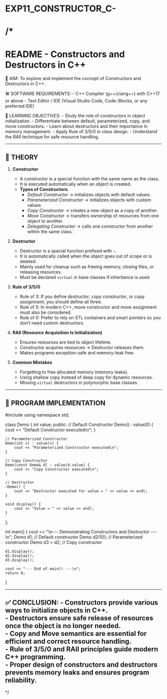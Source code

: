 # EXP11_CONSTRUCTOR_C-
/*
================================================================================
README - Constructors and Destructors in C++
================================================================================

🎯 AIM:
    To explore and implement the concept of Constructors and Destructors in C++.

🛠️ SOFTWARE REQUIREMENTS:
    - C++ Compiler (g++/clang++) with C++17 or above
    - Text Editor / IDE (Visual Studio Code, Code::Blocks, or any preferred IDE)

📌 LEARNING OBJECTIVES:
    - Study the role of constructors in object initialization.
    - Differentiate between default, parameterized, copy, and move constructors.
    - Learn about destructors and their importance in memory management.
    - Apply Rule of 3/5/0 in class design.
    - Understand the RAII technique for safe resource handling.

--------------------------------------------------------------------------------
📖 THEORY
--------------------------------------------------------------------------------
1) **Constructor**  
   - A constructor is a special function with the same name as the class.  
   - It is executed automatically when an object is created.  
   - **Types of Constructors**:
        - *Default Constructor* → initializes objects with default values.  
        - *Parameterized Constructor* → initializes objects with custom values.  
        - *Copy Constructor* → creates a new object as a copy of another.  
        - *Move Constructor* → transfers ownership of resources from one object to another.  
        - *Delegating Constructor* → calls one constructor from another within the same class.  

2) **Destructor**  
   - Destructor is a special function prefixed with `~`.  
   - It is automatically called when the object goes out of scope or is deleted.  
   - Mainly used for cleanup such as freeing memory, closing files, or releasing resources.  
   - Must be declared `virtual` in base classes if inheritance is used.  

3) **Rule of 3/5/0**  
   - Rule of 3: If you define *destructor*, *copy constructor*, or *copy assignment*, you should define all three.  
   - Rule of 5: In modern C++, move constructor and move assignment must also be considered.  
   - Rule of 0: Prefer to rely on STL containers and smart pointers so you don’t need custom destructors.  

4) **RAII (Resource Acquisition Is Initialization)**  
   - Ensures resources are tied to object lifetime.  
   - Constructor acquires resources → Destructor releases them.  
   - Makes programs exception-safe and memory-leak free.  

5) **Common Mistakes**  
   - Forgetting to free allocated memory (memory leaks).  
   - Using shallow copy instead of deep copy for dynamic resources.  
   - Missing `virtual` destructors in polymorphic base classes.  

--------------------------------------------------------------------------------
🧪 PROGRAM IMPLEMENTATION
--------------------------------------------------------------------------------
#include <iostream>
using namespace std;

class Demo {
    int value;
public:
    // Default Constructor
    Demo() : value(0) {
        cout << "Default Constructor executed\n";
    }

    // Parameterized Constructor
    Demo(int v) : value(v) {
        cout << "Parameterized Constructor executed\n";
    }

    // Copy Constructor
    Demo(const Demo& d) : value(d.value) {
        cout << "Copy Constructor executed\n";
    }

    // Destructor
    ~Demo() {
        cout << "Destructor executed for value = " << value << endl;
    }

    void display() {
        cout << "Value = " << value << endl;
    }
};

 int main() {
    cout << "\n--- Demonstrating Constructors and Destructor ---\n";
    Demo d1;           // Default constructor
    Demo d2(10);       // Parameterized constructor
    Demo d3 = d2;      // Copy constructor

    d1.display();
    d2.display();
    d3.display();

    cout << "--- End of main() ---\n";
    return 0;
}

--------------------------------------------------------------------------------
✅ CONCLUSION:
    - Constructors provide various ways to initialize objects in C++.  
    - Destructors ensure safe release of resources once the object is no longer needed.  
    - Copy and Move semantics are essential for efficient and correct resource handling.  
    - Rule of 3/5/0 and RAII principles guide modern C++ programming.  
    - Proper design of constructors and destructors prevents memory leaks and ensures program reliability.  
--------------------------------------------------------------------------------
*/
